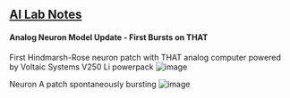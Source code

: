 ## <u>AI Lab Notes</u>

#### **Analog Neuron Model Update** - First Bursts on THAT

First Hindmarsh-Rose neuron patch with THAT analog computer powered by Voltaic Systems V250 Li powerpack
![image](https://github.com/rtrelease/Jetson-Symbolics-Neuromorphics/assets/71346897/a085f803-f195-4f52-848a-2f3202b401a5)


Neuron A patch spontaneously bursting
![image](https://github.com/rtrelease/Jetson-Symbolics-Neuromorphics/assets/71346897/65011d96-17b7-4cce-a2d4-0e553188ad9c)

